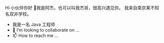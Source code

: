 Hi 小伙伴你好 👋我是阿杰，也可以叫我杰哥，很高兴遇见你。
我来自南京某不知名双非学校。
- 我是一名 Java 工程师
- 💞️ I’m looking to collaborate on ...
- 📫 How to reach me ...

<!---
yangshushu6666/yangshushu6666 is a ✨ special ✨ repository because its `README.md` (this file) appears on your GitHub profile.
You can click the Preview link to take a look at your changes.
--->
